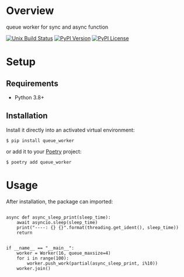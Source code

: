 # Overview

queue worker for sync and async function

[![Unix Build Status](https://img.shields.io/travis/com/jiamo/queue_worker.svg?label=unix)](https://travis-ci.com/jiamo/queue_worker)
[![PyPI Version](https://img.shields.io/pypi/v/queue_worker.svg)](https://pypi.org/project/queue_worker)
[![PyPI License](https://img.shields.io/pypi/l/queue_worker.svg)](https://pypi.org/project/queue_worker)

# Setup

## Requirements

* Python 3.8+

## Installation

Install it directly into an activated virtual environment:

```text
$ pip install queue_worker
```

or add it to your [Poetry](https://poetry.eustace.io/) project:

```text
$ poetry add queue_worker
```

# Usage

After installation, the package can imported:

```text

async def async_sleep_print(sleep_time):
    await asyncio.sleep(sleep_time)
    print("----: {} {}".format(threading.get_ident(), sleep_time))
    return


if __name__ == "__main__":
    worker = Worker(16, queue_maxsize=4)
    for i in range(100):
        worker.push_work(partial(async_sleep_print, i%10))
    worker.join()
```
